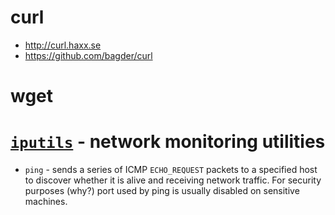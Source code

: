 # curl
- http://curl.haxx.se
- https://github.com/bagder/curl

# wget

# [`iputils`](https://github.com/iputils/iputils) - network monitoring utilities

- `ping` - sends a series of ICMP `ECHO_REQUEST` packets to a specified host to discover whether it is alive and receiving network traffic.
For security purposes (why?) port used by ping is usually disabled on sensitive machines.
